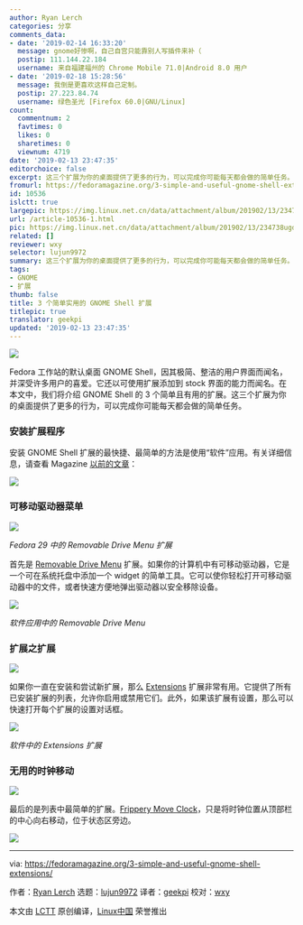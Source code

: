 ```yaml
---
author: Ryan Lerch
categories: 分享
comments_data:
- date: '2019-02-14 16:33:20'
  message: gnome好惨啊，自己自宫只能靠别人写插件来补（
  postip: 111.144.22.184
  username: 来自福建福州的 Chrome Mobile 71.0|Android 8.0 用户
- date: '2019-02-18 15:28:56'
  message: 我倒是更喜欢这样自己定制。
  postip: 27.223.84.74
  username: 绿色圣光 [Firefox 60.0|GNU/Linux]
count:
  commentnum: 2
  favtimes: 0
  likes: 0
  sharetimes: 0
  viewnum: 4719
date: '2019-02-13 23:47:35'
editorchoice: false
excerpt: 这三个扩展为你的桌面提供了更多的行为，可以完成你可能每天都会做的简单任务。
fromurl: https://fedoramagazine.org/3-simple-and-useful-gnome-shell-extensions/
id: 10536
islctt: true
largepic: https://img.linux.net.cn/data/attachment/album/201902/13/234738ugdr1h1zg1zyrzia.png
url: /article-10536-1.html
pic: https://img.linux.net.cn/data/attachment/album/201902/13/234738ugdr1h1zg1zyrzia.png.thumb.jpg
related: []
reviewer: wxy
selector: lujun9972
summary: 这三个扩展为你的桌面提供了更多的行为，可以完成你可能每天都会做的简单任务。
tags:
- GNOME
- 扩展
thumb: false
title: 3 个简单实用的 GNOME Shell 扩展
titlepic: true
translator: geekpi
updated: '2019-02-13 23:47:35'
---
```


![](/data/attachment/album/201902/13/234738ugdr1h1zg1zyrzia.png)


Fedora 工作站的默认桌面 GNOME Shell，因其极简、整洁的用户界面而闻名，并深受许多用户的喜爱。它还以可使用扩展添加到 stock 界面的能力而闻名。在本文中，我们将介绍 GNOME Shell 的 3 个简单且有用的扩展。这三个扩展为你的桌面提供了更多的行为，可以完成你可能每天都会做的简单任务。


### 安装扩展程序


安装 GNOME Shell 扩展的最快捷、最简单的方法是使用“软件”应用。有关详细信息，请查看 Magazine [以前的文章](https://fedoramagazine.org/install-extensions-via-software-application/)：


![](/data/attachment/album/201902/13/234739guapco7aop2d8p5w.jpg)


### 可移动驱动器菜单


![](/data/attachment/album/201902/13/234739opzjotgnczehjen9.jpg)


*Fedora 29 中的 Removable Drive Menu 扩展*


首先是 [Removable Drive Menu](https://extensions.gnome.org/extension/7/removable-drive-menu/) 扩展。如果你的计算机中有可移动驱动器，它是一个可在系统托盘中添加一个 widget 的简单工具。它可以使你轻松打开可移动驱动器中的文件，或者快速方便地弹出驱动器以安全移除设备。


![](/data/attachment/album/201902/13/234740ziqit8j2jiyygy23.png)


*软件应用中的 Removable Drive Menu*


### 扩展之扩展


![](/data/attachment/album/201902/13/234741l5syuzzz5ztuu2h5.jpg)


如果你一直在安装和尝试新扩展，那么 [Extensions](https://extensions.gnome.org/extension/1036/extensions/) 扩展非常有用。它提供了所有已安装扩展的列表，允许你启用或禁用它们。此外，如果该扩展有设置，那么可以快速打开每个扩展的设置对话框。


![](/data/attachment/album/201902/13/234741nbodtbggvxtszibm.png)


*软件中的 Extensions 扩展*


### 无用的时钟移动


![](/data/attachment/album/201902/13/234742ibeh8jtftncnbmcb.jpg)


最后的是列表中最简单的扩展。[Frippery Move Clock](https://extensions.gnome.org/extension/2/move-clock/)，只是将时钟位置从顶部栏的中心向右移动，位于状态区旁边。


![](/data/attachment/album/201902/13/234743jx9x5ay30xz90fj6.png)




---


via: <https://fedoramagazine.org/3-simple-and-useful-gnome-shell-extensions/>


作者：[Ryan Lerch](https://fedoramagazine.org/introducing-flatpak/) 选题：[lujun9972](https://github.com/lujun9972) 译者：[geekpi](https://github.com/geekpi) 校对：[wxy](https://github.com/wxy)


本文由 [LCTT](https://github.com/LCTT/TranslateProject) 原创编译，[Linux中国](https://linux.cn/) 荣誉推出